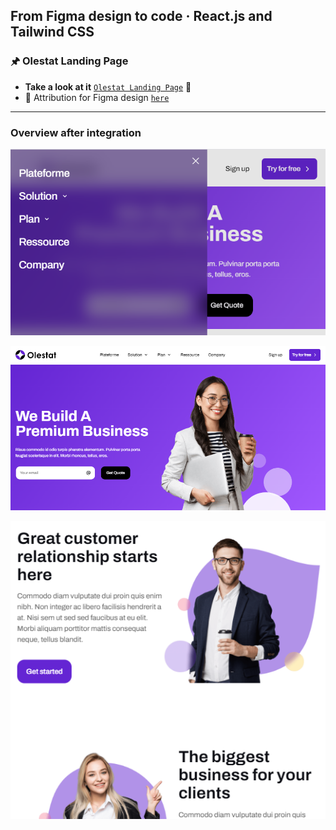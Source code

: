 ## From Figma design to code · React.js and Tailwind CSS

### 🖈 Olestat Landing Page

 - **Take a look at it** [`Olestat Landing Page`](https://gray-mafutala.github.io/olestat-landing-page/) 👀
 - 🔗 Attribution for Figma design [`here`](https://ui8.net/dmm-kreativ/products/olestat-landing-page)
---

### Overview after integration
  ![Menu](/readme-img/menu.PNG)

  ![Hero section](/readme-img/screen-1.PNG)

  ![Hero section](/readme-img/screen-2.PNG)